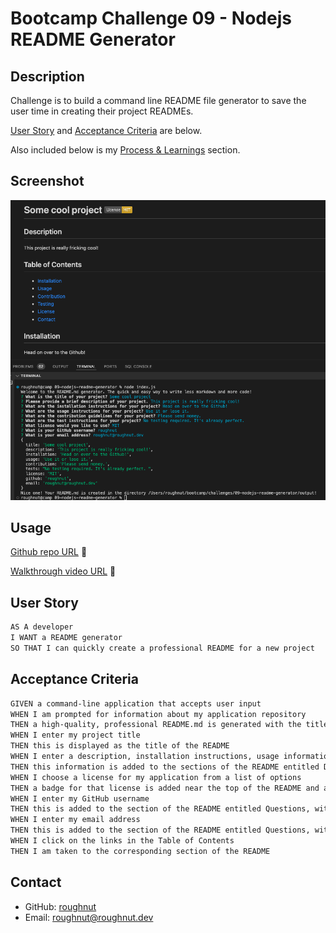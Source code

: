 
# Bootcamp Challenge 09 - Nodejs README Generator

## Description

Challenge is to build a command line README file generator to save the user time in creating their project READMEs.

[User Story](#user-story) and [Acceptance Criteria](#acceptance-criteria) are below.

Also included below is my [Process & Learnings](#process--learnings) section.

## Screenshot

![screenshot](./images/readme-generator-screenshot.png "link to screenshot")

## Usage

[Github repo URL](https://github.com/roughnut/nodejs-readme-generator "link to Github repo") :fork_and_knife:

[Walkthrough video URL](https://drive.google.com/file/d/1eFlhNryPTIxJ85NNV0BH4RVHVulaLXmd/view "link to Screencastify instructional video") :movie_camera:

## User Story
```md
AS A developer
I WANT a README generator
SO THAT I can quickly create a professional README for a new project
```

## Acceptance Criteria
```md
GIVEN a command-line application that accepts user input
WHEN I am prompted for information about my application repository
THEN a high-quality, professional README.md is generated with the title of my project and sections entitled Description, Table of Contents, Installation, Usage, License, Contributing, Tests, and Questions
WHEN I enter my project title
THEN this is displayed as the title of the README
WHEN I enter a description, installation instructions, usage information, contribution guidelines, and test instructions
THEN this information is added to the sections of the README entitled Description, Installation, Usage, Contributing, and Tests
WHEN I choose a license for my application from a list of options
THEN a badge for that license is added near the top of the README and a notice is added to the section of the README entitled License that explains which license the application is covered under
WHEN I enter my GitHub username
THEN this is added to the section of the README entitled Questions, with a link to my GitHub profile
WHEN I enter my email address
THEN this is added to the section of the README entitled Questions, with instructions on how to reach me with additional questions
WHEN I click on the links in the Table of Contents
THEN I am taken to the corresponding section of the README
```

  ## Contact
  - GitHub: [roughnut](https://github.com/roughnut)
  - Email: [roughnut@roughnut.dev](mailto:roughnut@roughnut.dev)
  
